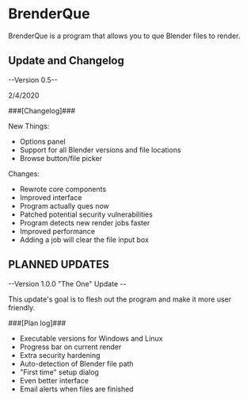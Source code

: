 # BrenderQue
BrenderQue is a program that allows you to que Blender files to render.


## Update and Changelog ##
--Version 0.5--

2/4/2020

###[Changelog]###

New Things:
 + Options panel
 + Support for all Blender versions and file locations
 + Browse button/file picker
 
Changes:
 + Rewrote core components
 + Improved interface
 + Program actually ques now
 + Patched potential security vulnerabilities
 + Program detects new render jobs faster
 + Improved performance
 + Adding a job will clear the file input box


## PLANNED UPDATES ##

--Version 1.0.0 "The One" Update --

This update's goal is to flesh out the program and make it more user friendly.

###[Plan log]###
 + Executable versions for Windows and Linux
 + Progress bar on current render
 + Extra security hardening
 + Auto-detection of Blender file path
 + "First time" setup dialog
 + Even better interface
 + Email alerts when files are finished
